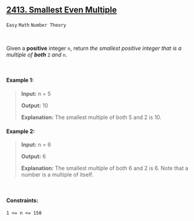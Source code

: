 ## [2413. Smallest Even Multiple](https://leetcode.com/problems/smallest-even-multiple)

<code>Easy</code> <code>Math</code> <code>Number Theory</code>

<br>

Given a __positive__ integer <code>n</code>, return *the smallest positive integer that is a multiple of __both__* <code>2</code> *and* <code>n</code>.

<br>

#### Example 1:

> __Input:__ n = 5
> 
> __Output:__ 10
> 
> __Explanation:__ The smallest multiple of both 5 and 2 is 10.  

#### Example 2:

> __Input:__ n = 6
> 
> __Output:__ 6
> 
> __Explanation:__ The smallest multiple of both 6 and 2 is 6. Note that a number is a multiple of itself.  

<br>

#### Constraints:

<code>1 <= n <= 150</code>
